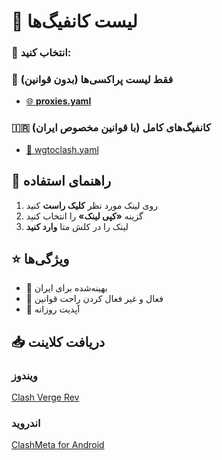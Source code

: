 # 📂 لیست کانفیگ‌ها
### 🚦 انتخاب کنید:

### 📄 فقط لیست پراکسی‌ها (بدون قوانین)
- [🌐 **proxies.yaml**](https://raw.githubusercontent.com/10ium/wg-to-clash/main/generated/proxies.yaml)

### 🇮🇷 کانفیگ‌های کامل (با قوانین مخصوص ایران)
- [🚀 wgtoclash.yaml](https://raw.githubusercontent.com/10ium/wg-to-clash/main/generated/wgtoclash.yaml)

## 📖 راهنمای استفاده
1. روی لینک مورد نظر **کلیک راست** کنید
2. گزینه **«کپی لینک»** را انتخاب کنید
3. لینک را در کلش متا **وارد کنید**

## ⭐ ویژگی‌ها
- 🚀 بهینه‌شده برای ایران
- 🔄 فعال و غیر فعال کردن راحت قوانین
- 📆 آپدیت روزانه

## 📥 دریافت کلاینت
### ویندوز
[Clash Verge Rev](https://github.com/clash-verge-rev/clash-verge-rev/releases)
### اندروید
[ClashMeta for Android](https://github.com/MetaCubeX/ClashMetaForAndroid/releases)